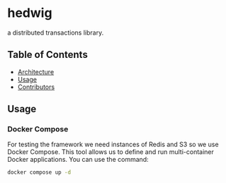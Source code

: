 # hedwig
a distributed transactions library.

## Table of Contents

- [Architecture](#architecture)
- [Usage](#usage)
- [Contributors](#contributors)

## Usage
### Docker Compose

For testing the framework we need instances of Redis and S3 so we use Docker Compose. This tool allows us to define and run multi-container Docker applications. You can use the command:

```bash
docker compose up -d
```